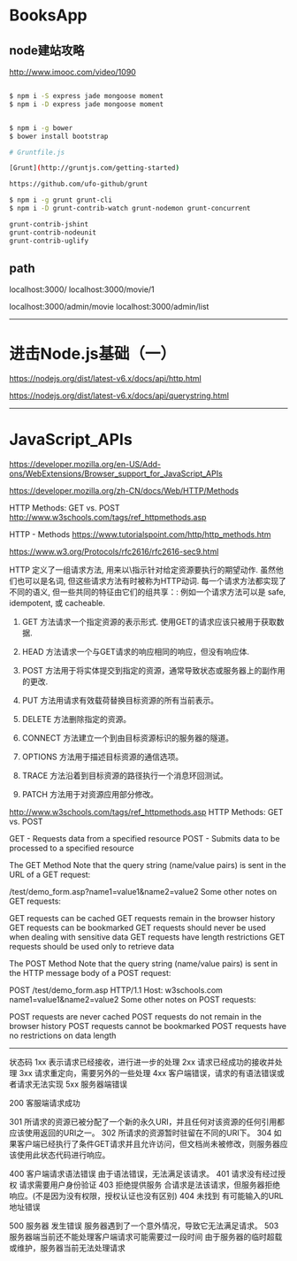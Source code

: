 # BooksApp

## node建站攻略

http://www.imooc.com/video/1090

```sh

$ npm i -S express jade mongoose moment
$ npm i -D express jade mongoose moment


$ npm i -g bower
$ bower install bootstrap

# Gruntfile.js

[Grunt](http://gruntjs.com/getting-started)

https://github.com/ufo-github/grunt

$ npm i -g grunt grunt-cli
$ npm i -D grunt-contrib-watch grunt-nodemon grunt-concurrent

grunt-contrib-jshint
grunt-contrib-nodeunit
grunt-contrib-uglify


``` 

## path

localhost:3000/
localhost:3000/movie/1


localhost:3000/admin/movie
localhost:3000/admin/list

******************************************************************************************

# 进击Node.js基础（一）

https://nodejs.org/dist/latest-v6.x/docs/api/http.html

https://nodejs.org/dist/latest-v6.x/docs/api/querystring.html


***********************************************************************************************

# JavaScript_APIs

https://developer.mozilla.org/en-US/Add-ons/WebExtensions/Browser_support_for_JavaScript_APIs

https://developer.mozilla.org/zh-CN/docs/Web/HTTP/Methods

HTTP Methods: GET vs. POST
http://www.w3schools.com/tags/ref_httpmethods.asp

HTTP - Methods
https://www.tutorialspoint.com/http/http_methods.htm

https://www.w3.org/Protocols/rfc2616/rfc2616-sec9.html


HTTP 定义了一组请求方法, 用来以\指示针对给定资源要执行的期望动作. 虽然他们也可以是名词, 但这些请求方法有时被称为HTTP动词. 每一个请求方法都实现了不同的语义, 但一些共同的特征由它们的组共享：: 例如一个请求方法可以是 safe, idempotent, 或 cacheable.


1. GET 方法请求一个指定资源的表示形式. 使用GET的请求应该只被用于获取数据.

2. HEAD 方法请求一个与GET请求的响应相同的响应，但没有响应体.

3. POST 方法用于将实体提交到指定的资源，通常导致状态或服务器上的副作用的更改. 

4. PUT 方法用请求有效载荷替换目标资源的所有当前表示。

5. DELETE 方法删除指定的资源。

6. CONNECT 方法建立一个到由目标资源标识的服务器的隧道。

7. OPTIONS 方法用于描述目标资源的通信选项。

8. TRACE 方法沿着到目标资源的路径执行一个消息环回测试。

9. PATCH 方法用于对资源应用部分修改。



http://www.w3schools.com/tags/ref_httpmethods.asp
HTTP Methods: GET vs. POST

GET - Requests data from a specified resource
POST - Submits data to be processed to a specified resource


The GET Method
Note that the query string (name/value pairs) is sent in the URL of a GET request:

/test/demo_form.asp?name1=value1&name2=value2
Some other notes on GET requests:

GET requests can be cached
GET requests remain in the browser history
GET requests can be bookmarked
GET requests should never be used when dealing with sensitive data
GET requests have length restrictions
GET requests should be used only to retrieve data

The POST Method
Note that the query string (name/value pairs) is sent in the HTTP message body of a POST request:

POST /test/demo_form.asp HTTP/1.1
Host: w3schools.com
name1=value1&name2=value2
Some other notes on POST requests:

POST requests are never cached
POST requests do not remain in the browser history
POST requests cannot be bookmarked
POST requests have no restrictions on data length


***********************************************************************************************

状态码
1xx  表示请求已经接收，进行进一步的处理
2xx  请求已经成功的接收并处理
3xx  请求重定向，需要另外的一些处理
4xx  客户端错误，请求的有语法错误或者请求无法实现
5xx  服务器端错误

200 客服端请求成功 

301 所请求的资源已被分配了一个新的永久URI，并且任何对该资源的任何引用都应该使用返回的URI之一。
302 所请求的资源暂时驻留在不同的URI下。
304 如果客户端已经执行了条件GET请求并且允许访问，但文档尚未被修改，则服务器应该使用此状态代码进行响应。

400 客户端请求语法错误 由于语法错误，无法满足该请求。
401 请求没有经过授权 请求需要用户身份验证
403 拒绝提供服务 合请求是法该请求，但服务器拒绝响应。(不是因为没有权限，授权认证也没有区别) 
404 未找到 有可能输入的URL地址错误  

500 服务器 发生错误  服务器遇到了一个意外情况，导致它无法满足请求。
503 服务器端当前还不能处理客户端请求可能需要过一段时间 由于服务器的临时超载或维护，服务器当前无法处理请求







